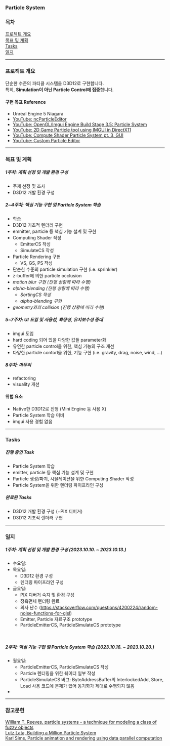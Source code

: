 ### Particle System

### 목차
[프로젝트 개요](#프로젝트-개요) <br>
[목표 및 계획](#목표-및-계획) <br>
[Tasks](#Tasks) <br>
[일지](#일지) 

<hr/>

### 프로젝트 개요

단순한 수준의 파티클 시스템을 D3D12로 구현합니다. <br>
특히, **Simulation이 아닌 Particle Control에 집중**합니다. <br>


#### 구현 목표 Reference
* Unreal Engine 5 Niagara <br>
* [YouTube: ncParticleEditor](https://www.youtube.com/watch?v=RLNI5NMCJ1E) <br>
* [YouTube: OpenGL/Imgui Engine Build Stage 3.5: Particle System](https://www.youtube.com/watch?v=rZ3ztv7u0Yk) <br>
* [YouTube: 2D Game Particle tool using IMGUI in DirectX11](https://www.youtube.com/watch?v=TXf4D8Ess6s) <br>
* [YouTube: Compute Shader Particle System pt. 3, GUI](https://www.youtube.com/watch?v=UqB4paFZcBg) <br>
* [YouTube: Custom Particle Editor](https://www.youtube.com/watch?v=iQhOHd_JSgk) <br>

<hr/>

### 목표 및 계획

##### 1주차: 계획 선정 및 개발 환경 구성
* 주제 선정 및 조사
* D3D12 개발 환경 구성


##### 2~4주차: 핵심 기능 구현 및 Particle System 학습

* 학습
* D3D12 기초적 렌더러 구현
* emnitter, particle 등 핵심 기능 설계 및 구현
* Computing Shader 작성
  + EmitterCS 작성
  + SimulateCS 작성
* Particle Rendering 구현
  + VS, GS, PS 작성
* 단순한 수준의 particle simulation 구현 (i.e. sprinkler)
* z-buffer에 의한 particle occlusion
* *motion blur 구현 (진행 상황에 따라 수행)*
* *alpha-blending (진행 상황에 따라 수행)*
  + *SortingCS 작성*
  + *alpha-blending 구현*
* *geometry와의 collision (진행 상황에 따라 수행)*

##### 5~7주차: UI 도입 및 사용성, 확장성, 유지보수성 증대

* imgui 도입
* hard coding 되어 있을 다양한 값들 parameter화
* 유연한 particle control을 위한, 핵심 기능의 구조 개선
* 다양한 particle contorl을 위한, 기능 구현 (i.e. gravity, drag, noise, wind, ...)


##### 8주차: 마무리
* refactoring
* visuality 개선

#### 위험 요소
* Native한 D3D12로 진행 (Mini Engine 등 사용 X)
* Particle System 학습 미비
* imgui 사용 경험 없음

<hr/>

### Tasks

##### 진행 중인 Task
* Particle System 학습
* emitter, particle 등 핵심 기능 설계 및 구현
* Particle 생성/파괴, 시뮬레이션을 위한 Computing Shader 작성
* Particle System을 위한 렌더링 파이프라인 구성

##### 완료된 Tasks
* D3D12 개발 환경 구성 (+PIX 디버거)
* D3D12 기초적 렌더러 구현

<hr/>

### 일지
 
##### 1주차: 계획 선정 및 개발 환경 구성 (2023.10.10. ~ 2023.10.13.)
* 수요일:
* 목요일:
  + D3D12 환경 구성
  + 렌더링 파이프라인 구성
* 금요일: 
  + PIX 디버거 숙지 및 환경 구성
  + 정육면체 렌더링 완료
  + 의사 난수 (https://stackoverflow.com/questions/4200224/random-noise-functions-for-glsl)
  + Emitter, Particle 자료구조 prototype
  + ParticleEmitterCS, ParticleSimulateCS prototype

<br> 

##### 2주차: 핵심 기능 구현 및 Particle System 학습 (2023.10.16. ~ 2023.10.20.)
* 월요일:
  + ParticleEmitterCS, ParticleSimulateCS 작성
  + Particle 렌더링을 위한 쉐이더 일부 작성
  + ParticleSimulateCS 버그: ByteAddressBuffer의 InterlockedAdd, Store, Load 사용 코드에 문제가 있어 동기화가 제대로 수행되지 않음
* 

<hr/>

### 참고문헌
[William T. Reeves, particle systems - a technique for modeling a class of fuzzy objects](https://www.lri.fr/~mbl/ENS/IG2/devoir2/files/docs/fuzzyParticles.pdf) <br>
[Lutz Lata, Building a Million Particle System](https://citeseerx.ist.psu.edu/document?repid=rep1&type=pdf&doi=b5aa42d88a178b264f4ceb3ddb67d3d00ecbc631) <br>
[Karl Sims, Particle animation and rendering using data parallel computation](https://www.karlsims.com/papers/ParticlesSiggraph90.pdf)
